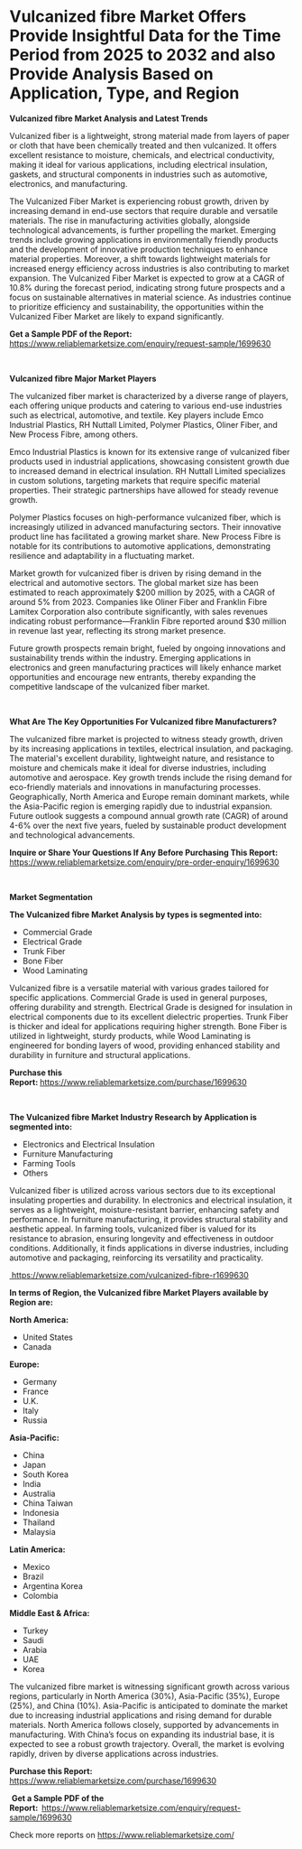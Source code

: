 <p><h1>Vulcanized fibre Market Offers Provide Insightful Data for the Time Period from 2025 to 2032 and also Provide Analysis Based on Application, Type, and Region</h1></p><p><strong>Vulcanized fibre Market Analysis and Latest Trends</strong></p>
<p><p>Vulcanized fiber is a lightweight, strong material made from layers of paper or cloth that have been chemically treated and then vulcanized. It offers excellent resistance to moisture, chemicals, and electrical conductivity, making it ideal for various applications, including electrical insulation, gaskets, and structural components in industries such as automotive, electronics, and manufacturing. </p><p>The Vulcanized Fiber Market is experiencing robust growth, driven by increasing demand in end-use sectors that require durable and versatile materials. The rise in manufacturing activities globally, alongside technological advancements, is further propelling the market. Emerging trends include growing applications in environmentally friendly products and the development of innovative production techniques to enhance material properties. Moreover, a shift towards lightweight materials for increased energy efficiency across industries is also contributing to market expansion. The Vulcanized Fiber Market is expected to grow at a CAGR of 10.8% during the forecast period, indicating strong future prospects and a focus on sustainable alternatives in material science. As industries continue to prioritize efficiency and sustainability, the opportunities within the Vulcanized Fiber Market are likely to expand significantly.</p></p>
<p><strong>Get a Sample PDF of the Report:&nbsp;</strong> <a href="https://www.reliablemarketsize.com/enquiry/request-sample/1699630?utm_campaign=2747&utm_medium=2&utm_source=Github&utm_content=ia&utm_term=27032025&utm_id=vulcanized-fibre">https://www.reliablemarketsize.com/enquiry/request-sample/1699630</a></p>
<p>&nbsp;</p>
<p><strong>Vulcanized fibre Major Market Players</strong></p>
<p><p>The vulcanized fiber market is characterized by a diverse range of players, each offering unique products and catering to various end-use industries such as electrical, automotive, and textile. Key players include Emco Industrial Plastics, RH Nuttall Limited, Polymer Plastics, Oliner Fiber, and New Process Fibre, among others.</p><p>Emco Industrial Plastics is known for its extensive range of vulcanized fiber products used in industrial applications, showcasing consistent growth due to increased demand in electrical insulation. RH Nuttall Limited specializes in custom solutions, targeting markets that require specific material properties. Their strategic partnerships have allowed for steady revenue growth.</p><p>Polymer Plastics focuses on high-performance vulcanized fiber, which is increasingly utilized in advanced manufacturing sectors. Their innovative product line has facilitated a growing market share. New Process Fibre is notable for its contributions to automotive applications, demonstrating resilience and adaptability in a fluctuating market.</p><p>Market growth for vulcanized fiber is driven by rising demand in the electrical and automotive sectors. The global market size has been estimated to reach approximately $200 million by 2025, with a CAGR of around 5% from 2023. Companies like Oliner Fiber and Franklin Fibre Lamitex Corporation also contribute significantly, with sales revenues indicating robust performance—Franklin Fibre reported around $30 million in revenue last year, reflecting its strong market presence.</p><p>Future growth prospects remain bright, fueled by ongoing innovations and sustainability trends within the industry. Emerging applications in electronics and green manufacturing practices will likely enhance market opportunities and encourage new entrants, thereby expanding the competitive landscape of the vulcanized fiber market.</p></p>
<p>&nbsp;</p>
<p><strong>What Are The Key Opportunities For Vulcanized fibre Manufacturers?</strong></p>
<p><p>The vulcanized fibre market is projected to witness steady growth, driven by its increasing applications in textiles, electrical insulation, and packaging. The material's excellent durability, lightweight nature, and resistance to moisture and chemicals make it ideal for diverse industries, including automotive and aerospace. Key growth trends include the rising demand for eco-friendly materials and innovations in manufacturing processes. Geographically, North America and Europe remain dominant markets, while the Asia-Pacific region is emerging rapidly due to industrial expansion. Future outlook suggests a compound annual growth rate (CAGR) of around 4-6% over the next five years, fueled by sustainable product development and technological advancements.</p></p>
<p><strong>Inquire or Share Your Questions If Any Before Purchasing This Report:</strong> <a href="https://www.reliablemarketsize.com/enquiry/pre-order-enquiry/1699630?utm_campaign=2747&utm_medium=2&utm_source=Github&utm_content=ia&utm_term=27032025&utm_id=vulcanized-fibre">https://www.reliablemarketsize.com/enquiry/pre-order-enquiry/1699630</a></p>
<p>&nbsp;</p>
<p><strong>Market Segmentation</strong></p>
<p><strong>The Vulcanized fibre Market Analysis by types is segmented into:</strong></p>
<p><ul><li>Commercial Grade</li><li>Electrical Grade</li><li>Trunk Fiber</li><li>Bone Fiber</li><li>Wood Laminating</li></ul></p>
<p><p>Vulcanized fibre is a versatile material with various grades tailored for specific applications. Commercial Grade is used in general purposes, offering durability and strength. Electrical Grade is designed for insulation in electrical components due to its excellent dielectric properties. Trunk Fiber is thicker and ideal for applications requiring higher strength. Bone Fiber is utilized in lightweight, sturdy products, while Wood Laminating is engineered for bonding layers of wood, providing enhanced stability and durability in furniture and structural applications.</p></p>
<p><strong>Purchase this Report:&nbsp;</strong><a href="https://www.reliablemarketsize.com/purchase/1699630?utm_campaign=2747&utm_medium=2&utm_source=Github&utm_content=ia&utm_term=27032025&utm_id=vulcanized-fibre">https://www.reliablemarketsize.com/purchase/1699630</a></p>
<p>&nbsp;</p>
<p><strong>The Vulcanized fibre Market Industry Research by Application is segmented into:</strong></p>
<p><ul><li>Electronics and Electrical Insulation</li><li>Furniture Manufacturing</li><li>Farming Tools</li><li>Others</li></ul></p>
<p><p>Vulcanized fiber is utilized across various sectors due to its exceptional insulating properties and durability. In electronics and electrical insulation, it serves as a lightweight, moisture-resistant barrier, enhancing safety and performance. In furniture manufacturing, it provides structural stability and aesthetic appeal. In farming tools, vulcanized fiber is valued for its resistance to abrasion, ensuring longevity and effectiveness in outdoor conditions. Additionally, it finds applications in diverse industries, including automotive and packaging, reinforcing its versatility and practicality.</p></p>
<p><a href="https://www.reliablemarketsize.com/vulcanized-fibre-r1699630?utm_campaign=2747&utm_medium=2&utm_source=Github&utm_content=ia&utm_term=27032025&utm_id=vulcanized-fibre">&nbsp;https://www.reliablemarketsize.com/vulcanized-fibre-r1699630</a></p>
<p><strong>In terms of Region, the Vulcanized fibre Market Players available by Region are:</strong></p>
<p>
    <p> <strong> North America: </strong>
        <ul>
            <li>United States</li>
            <li>Canada</li>
        </ul>
        </p> 
    <p> <strong> Europe: </strong>
        <ul>
            <li>Germany</li>
            <li>France</li>
            <li>U.K.</li>
            <li>Italy</li>
            <li>Russia</li>
        </ul>
        </p> 
    <p> <strong> Asia-Pacific: </strong>
        <ul>
            <li>China</li>
            <li>Japan</li>
            <li>South Korea</li>
            <li>India</li>
            <li>Australia</li>
            <li>China Taiwan</li>
            <li>Indonesia</li>
            <li>Thailand</li>
            <li>Malaysia</li>
        </ul>
        </p> 
    <p> <strong> Latin America: </strong>
        <ul>
            <li>Mexico</li>
            <li>Brazil</li>
            <li>Argentina Korea</li>
            <li>Colombia</li>
        </ul>
        </p> 
    <p> <strong> Middle East & Africa: </strong>
        <ul>
            <li>Turkey</li>
            <li>Saudi</li>
            <li>Arabia</li>
            <li>UAE</li>
            <li>Korea</li>
        </ul>
    </p>
    </p>
<p><p>The vulcanized fibre market is witnessing significant growth across various regions, particularly in North America (30%), Asia-Pacific (35%), Europe (25%), and China (10%). Asia-Pacific is anticipated to dominate the market due to increasing industrial applications and rising demand for durable materials. North America follows closely, supported by advancements in manufacturing. With China’s focus on expanding its industrial base, it is expected to see a robust growth trajectory. Overall, the market is evolving rapidly, driven by diverse applications across industries.</p></p>
<p><strong>Purchase this Report: </strong><a href="https://www.reliablemarketsize.com/purchase/1699630?utm_campaign=2747&utm_medium=2&utm_source=Github&utm_content=ia&utm_term=27032025&utm_id=vulcanized-fibre">https://www.reliablemarketsize.com/purchase/1699630</a></p>
<p>&nbsp;<strong>Get a Sample PDF of the Report:&nbsp;&nbsp;</strong><a href="https://www.reliablemarketsize.com/enquiry/request-sample/1699630?utm_campaign=2747&utm_medium=2&utm_source=Github&utm_content=ia&utm_term=27032025&utm_id=vulcanized-fibre">https://www.reliablemarketsize.com/enquiry/request-sample/1699630</a></p>
<p><strong></strong></p>
<p>Check more reports on <a href="https://www.reliablemarketsize.com/?utm_campaign=2747&utm_medium=2&utm_source=Github&utm_content=ia&utm_term=27032025&utm_id=vulcanized-fibre">https://www.reliablemarketsize.com/</a></p>